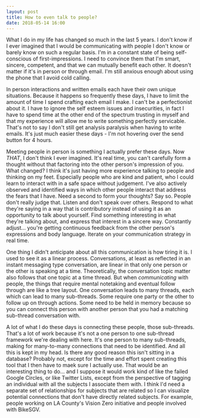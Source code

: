```yaml
---
layout: post
title: How to even talk to people?
date: 2018-05-14 16:00
---
```


What I do in my life has changed so much in the last 5 years.  I don't know if I ever imagined that I would be communicating with people I don't know or barely know on such a regular basis.  I'm in a constant state of being self-conscious of first-impressions.  I need to convince them that I'm smart, sincere, competent, and that we can mutually benefit each other.  It doesn't matter if it's in person or through email.  I'm still anxious enough about using the phone that I avoid cold calling.

In person interactions and written emails each have their own unique situations.  Because it happens so frequently these days, I have to limit the amount of time I spend crafting each email I make.  I can't be a perfectionist about it.  I have to ignore the self esteem issues and insecurities, in fact I have to spend time at the other end of the spectrum trusting in myself and that my experience will allow me to write something perfectly servicable.  That's not to say I don't still get analysis paralysis when having to write emails.  It's just much easier these days - I'm not hovering over the send button for 4 hours.

Meeting people in person is something I actually prefer these days.  Now *THAT*, I don't think I ever imagined.  It's real time, you can't carefully form a thought without that factoring into the other person's impression of you.  What changed?  I think it's just having more experience talking to people and thinking on my feet.  Especially people who are kind and patient, who I could learn to interact with in a safe space without judgement.  I've also actively observed and identified ways in which other people interact that address the fears that I have.  Need a second to form your thoughts?  Say so.  People don't really judge that.  Listen and don't speak over others.  Respond to what they're saying in a way that is contributory instead of using it as an opportunity to talk about yourself.  Find something interesting in what they're talking about, and express that interest in a sincere way.  Constantly adjust... you're getting continuous feedback from the other person's expressions and body language.  Iterate on your communication strategy in real time.

One thing I didn't anticipate about all this communication is how tiring it is.  I used to see it as a linear process.  Conversations, at least as reflected in an instant messaging type conversation, are linear in that only one person or the other is speaking at a time.  Theoretically, the conversation topic matter also follows that one topic at a time thread.  But when *communicating* with people, the things that require mental notetaking and eventual follow through are like a tree layout.  One conversation leads to many threads, each which can lead to many sub-threads.  Some require one party or the other to follow up on through actions.  Some need to be held in memory because so you can connect this person with another person that you had a matching sub-thread conversation with.

A lot of what I do these days is connecting these people, those sub-threads.  That's a lot of work because it's not a one person to one sub-thread framework we're dealing with here.  It's one person to many sub-threads, making for many-to-many connections that need to be identified.  And all this is kept in my head.  Is there any good reason this isn't sitting in a database?  Probably not, except for the time and effort spent creating this tool that I then have to maek sure I actually use.  That would be an interesting thing to do... and I suppose it would work kind of like the failed Google Circles, or like Twitter Lists, except from the perspective of tagging an individual with all the subjects I associate them with.  I think I'd need a separate set of relationships for subjects that are related so I can visualize potential connections that don't have directly related subjects.  For example, people working on LA County's Vision Zero initiative and people involved with BikeSGV.
